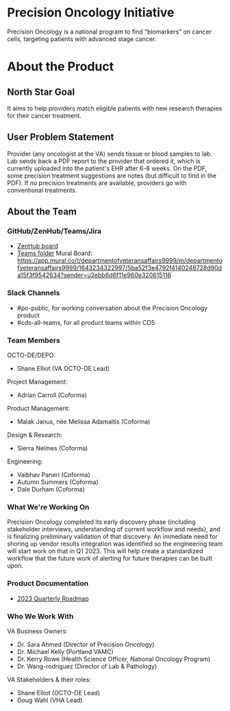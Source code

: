 # Precision Oncology Initiative
Precision Oncology is a national program to find “biomarkers” on cancer cells, targeting patients with advanced stage cancer.  

# About the Product
## North Star Goal 
It aims to help providers match eligible patients with new research therapies for their cancer treatment. 

## User Problem Statement
Provider (any oncologist at the VA) sends tissue or blood samples to lab. Lab sends back a PDF report to the provider that ordered it, which is currently uploaded into the patient's EHR after 6-8 weeks. On the PDF, some precision treatment suggestions are notes (but difficult to find in the PDF). If no precision treatments are available, providers go with conventional treatments. 

## About the Team
### GitHub/ZenHub/Teams/Jira
- [ZenHub board](https://app.zenhub.com/workspaces/precision-oncology-62b34d1b0cf92c00170dc84d/board)
- [Teams folder](https://teams.microsoft.com/l/channel/19%3a92476ef604524866aaae6b3924980dd1%40thread.tacv2/Precision%2520Oncology(PO)?groupId=7187a58e-d211-4db0-8563-8f8e389e50bd&tenantId=e95f1b23-abaf-45ee-821d-b7ab251ab3bf)
Mural Board: https://app.mural.co/t/departmentofveteransaffairs9999/m/departmentofveteransaffairs9999/1643234322997/5ba52f3e4792f4140248728d90da15f3f9542634?sender=u2ebb6d6f11e960e320615116  

### Slack Channels
- #po-public, for working conversation about the Precision Oncology product
- #cds-all-teams, for all product teams within CDS

### Team Members
OCTO-DE/DEPO:
- Shane Elliot (VA OCTO-DE Lead)

Project Management:
- Adrian Carroll (Coforma)
 
Product Management:
- Malak Janus, née Melissa Adamaitis (Coforma)

Design & Research:
- Sierra Nelmes (Coforma) 

Engineering:
- Vaibhav Paneri (Coforma)
- Autumn Summers (Coforma)
- Dale Durham (Coforma)

### What We're Working On

Precision Oncology completed its early discovery phase (including stakeholder interviews, understanding of current workflow and needs), and is finalizing preliminary validation of that discovery. An immediate need for shoring up vendor results integration was identified so the engineering team will start work on that in Q1 2023. This will help create a standardized workflow that the future work of alerting for future therapies can be built upon.

### Product Documentation
- [2023 Quarterly Roadmap](https://dvagov.sharepoint.com/:f:/r/sites/CDSProgramTeam/Shared%20Documents/Precision%20Oncology(PO)/Project%20Management/Quarterly%20Product%20Planning%20Snapshots?csf=1&web=1&e=2pXJom)

### Who We Work With
VA Business Owners:
- Dr. Sara Ahmed (Director of Precision Oncology) 
- Dr. Michael Kelly (Portland VAMC) 
- Dr. Kerry Rowe (Health Science Officer, National Oncology Program)
- Dr. Wang-rodriguez (Director of Lab & Pathology)

VA Stakeholders & their roles: 
- Shane Elliot (OCTO-DE Lead)
- Doug Wahl (VHA Lead)
